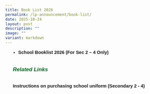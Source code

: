```yaml
---
title: Book List 2026
permalink: /lp-announcement/book-list/
date: 2025-10-24
layout: post
description: ""
image: ""
variant: markdown
---
```

<ul style="margin-top:-5px;">
	<li style="font-size:14.5px; line-height:2;margin-left:17px;font-family:sans-serif;"><a href="https://drive.google.com/drive/folders/1-i22u9L1q12d7uV6iTFVkmeepN5X5DHG?usp=share_link" style="font-size:14.5px; line-height:1.5;font-family:sans-serif;font-weight:bold;text-decoration: none;">School Booklist 2026 (For Sec 2 – 4 Only)</a></li>


<h6 style="color:#0B6623;font-family:sans-serif;font-weight:bold;margin-top:30px;"><strong style="font-family:sans-serif;font-size:17px;color:#0B6623;">Related Links</strong></h6>
	<a href="https://drive.google.com/file/d/1D382CjcVw_hP4cZrtRDFUQ5Qgz1VzE5I/view?usp=sharing" style="font-size:14.5px; line-height:1.5;font-family:sans-serif;font-weight:bold;text-decoration: none;">Instructions on purchasing school uniform (Secondary 2 - 4)</a></ul>